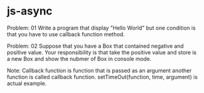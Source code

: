 # js-async
Problem: 01 
Write a program that display "Hello World" but one condition is that you have to use callback function method.

Problem: 02
Suppose that you have a Box that contained negative and positive value.
Your responsibility is that take the positive value and store is a new Box and show the nubmer of Box in console mode.

Note:
Callback function is function that is passed as an argument another function is called callback function.
setTimeOut(function, time, argument) is actual example. 
